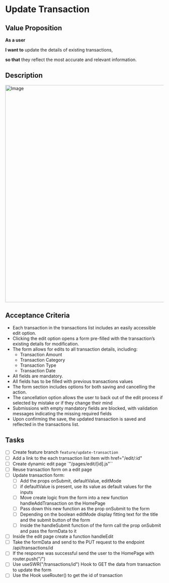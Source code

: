 # Update Transaction

## Value Proposition

**As a user**

**I want to** update the details of existing transactions,

**so that** they reflect the most accurate and relevant information.

## Description

<img width="909" height="688" alt="Image" src="https://github.com/user-attachments/assets/53923849-446c-44af-9afa-438d2b8e30e8" />

## Acceptance Criteria

- Each transaction in the transactions list includes an easily accessible edit option.
- Clicking the edit option opens a form pre-filled with the transaction’s existing details for modification.
- The form allows for edits to all transaction details, including:
  - Transaction Amount
  - Transaction Category
  - Transaction Type
  - Transaction Date
- All fields are mandatory.
- All fields has to be filled with previous transactions values
- The form section includes options for both saving and cancelling the action.
- The cancellation option allows the user to back out of the edit process if selected by mistake or if they change their mind
- Submissions with empty mandatory fields are blocked, with validation messages indicating the missing required fields
- Upon confirming the save, the updated transaction is saved and reflected in the transactions list.

## Tasks

- [ ] Create feature branch `feature/update-transaction`
- [ ] Add a link to the each transaction list item with href="/edit/:id"
- [ ] Create dynamic edit page `"/pages/edit/[id].js"``
- [ ] Reuse transaction form on a edit page
- [ ] Update transaction form:
  - [ ] Add the props onSubmit, defaultValue, editMode
  - [ ] if defaultValue is present, use its value as default values for the inputs
  - [ ] Move create logic from the form into a new function handleAddTransaction on the HomePage
  - [ ] Pass down this new function as the prop onSubmit to the form
  - [ ] Depending on the boolean editMode display fitting text for the title and the submit button of the form
  - [ ] Inside the handleSubmit function of the form call the prop onSubmit and pass the formData to it
- [ ] Inside the edit page create a function handleEdit
- [ ] Take the formData and send to the PUT request to the endpoint /api/transactions/id
- [ ] If the response was successful send the user to the HomePage with router.push("/")
- [ ] Use useSWR("/transactions/id") Hook to GET the data from transaction to update the form
- [ ] Use the Hook useRouter() to get the id of transaction
